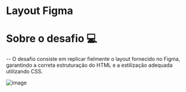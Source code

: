 # Layout Figma 

# Sobre o desafio 💻

-- O desafio consiste em replicar fielmente o layout fornecido no Figma, garantindo a correta estruturação do HTML e a estilização adequada utilizando CSS.

![image](https://github.com/AnaysaLopes/corrigindobugs_2/assets/153683976/3ab64c68-6ad8-4451-8237-be07a2a22437)
